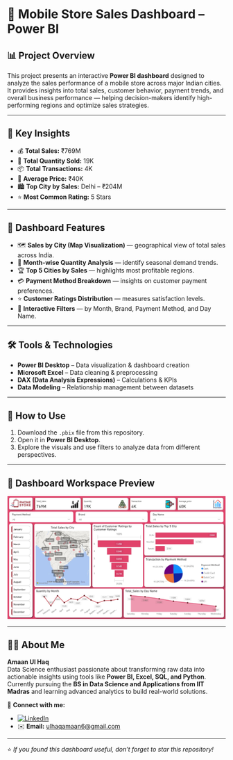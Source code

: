 # 📱 Mobile Store Sales Dashboard – Power BI

## 📊 Project Overview
This project presents an interactive **Power BI dashboard** designed to analyze the sales performance of a mobile store across major Indian cities.  
It provides insights into total sales, customer behavior, payment trends, and overall business performance — helping decision-makers identify high-performing regions and optimize sales strategies.

---

## 🧠 Key Insights
- 💰 **Total Sales:** ₹769M  
- 🛒 **Total Quantity Sold:** 19K  
- 📦 **Total Transactions:** 4K  
- 💸 **Average Price:** ₹40K  
- 🏙️ **Top City by Sales:** Delhi – ₹204M  
- ⭐ **Most Common Rating:** 5 Stars  

---

## 🧩 Dashboard Features
- 🗺️ **Sales by City (Map Visualization)** — geographical view of total sales across India.  
- 📅 **Month-wise Quantity Analysis** — identify seasonal demand trends.  
- 🏆 **Top 5 Cities by Sales** — highlights most profitable regions.  
- 💳 **Payment Method Breakdown** — insights on customer payment preferences.  
- ⭐ **Customer Ratings Distribution** — measures satisfaction levels.  
- 🧭 **Interactive Filters** — by Month, Brand, Payment Method, and Day Name.

---

## 🛠️ Tools & Technologies
- **Power BI Desktop** – Data visualization & dashboard creation  
- **Microsoft Excel** – Data cleaning & preprocessing  
- **DAX (Data Analysis Expressions)** – Calculations & KPIs  
- **Data Modeling** – Relationship management between datasets  

---

## 🚀 How to Use
1. Download the `.pbix` file from this repository.  
2. Open it in **Power BI Desktop**.  
3. Explore the visuals and use filters to analyze data from different perspectives.

---

## 📸 Dashboard Workspace Preview  
<p align="center">
  <img src="https://github.com/amaan-analytics/Mobile-Store-Dashboard-PowerBI/blob/main/Mobile%20Store%20Dashboard%20P_BI.jpg" width="850"/>
</p>

---

## 👨‍💻 About Me
**Amaan Ul Haq**  
Data Science enthusiast passionate about transforming raw data into actionable insights using tools like **Power BI, Excel, SQL, and Python**.  
Currently pursuing the **BS in Data Science and Applications from IIT Madras** and learning advanced analytics to build real-world solutions.

📩 **Connect with me:**  
- [![LinkedIn](https://img.shields.io/badge/LinkedIn-Connect-blue?style=flat&logo=linkedin)](https://www.linkedin.com/in/amaan-ul-haq-33bbaa380)
- ✉️ **Email:** ulhaqamaan6@gmail.com  

---

⭐ *If you found this dashboard useful, don’t forget to star this repository!*

